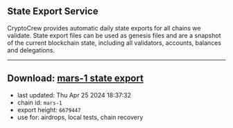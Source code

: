 ## State Export Service
CryptoCrew provides automatic daily state exports for all chains we validate. State export files can be used as genesis files and are a snapshot of the current blockchain state, including all validators, accounts, balances and delegations.

---
**Download: [mars-1 state export](https://dl-eu2.ccvalidators.com/SERVICE/mars/mars-1_export_6679447.json)**
---

- last updated: Thu Apr 25 2024 18:37:32
- chain id: `mars-1`
- export height: `6679447`
- use for: airdrops, local tests, chain recovery
